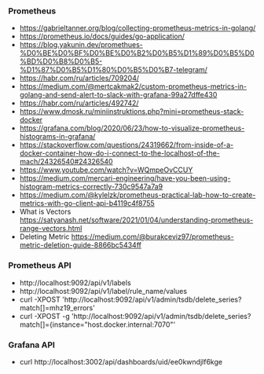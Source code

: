 ### Prometheus
  - https://gabrieltanner.org/blog/collecting-prometheus-metrics-in-golang/
  - https://prometheus.io/docs/guides/go-application/ 
  - https://blog.yakunin.dev/promethues-%D0%BE%D0%BF%D0%BE%D0%B2%D0%B5%D1%89%D0%B5%D0%BD%D0%B8%D0%B5-%D1%87%D0%B5%D1%80%D0%B5%D0%B7-telegram/
  - https://habr.com/ru/articles/709204/
  - https://medium.com/@mertcakmak2/custom-prometheus-metrics-in-golang-and-send-alert-to-slack-with-grafana-99a27dffe430
  - https://habr.com/ru/articles/492742/
  - https://www.dmosk.ru/miniinstruktions.php?mini=prometheus-stack-docker
  - https://grafana.com/blog/2020/06/23/how-to-visualize-prometheus-histograms-in-grafana/
  - https://stackoverflow.com/questions/24319662/from-inside-of-a-docker-container-how-do-i-connect-to-the-localhost-of-the-mach/24326540#24326540
  - https://www.youtube.com/watch?v=WQmpeOvCCUY
  - https://medium.com/mercari-engineering/have-you-been-using-histogram-metrics-correctly-730c9547a7a9
  - https://medium.com/@kylelzk/prometheus-practical-lab-how-to-create-metrics-with-go-client-api-b4119c4f8755
  - What is Vectors https://satyanash.net/software/2021/01/04/understanding-prometheus-range-vectors.html
  - Deleting Metric https://medium.com/@burakceviz97/prometheus-metric-deletion-guide-8866bc5434ff

### Prometheus API
- http://localhost:9092/api/v1/labels
- http://localhost:9092/api/v1/label/rule_name/values
- curl -XPOST 'http://localhost:9092/api/v1/admin/tsdb/delete_series?match[]=mhz19_errors'
- curl -XPOST -g 'http://localhost:9092/api/v1/admin/tsdb/delete_series?match[]={instance="host.docker.internal:7070"'


### Grafana API
- curl http://localhost:3002/api/dashboards/uid/ee0kwndjlf6kge
